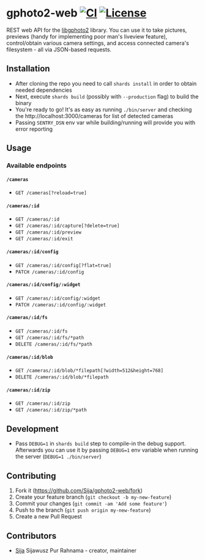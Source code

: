 # gphoto2-web [![CI](https://github.com/Sija/gphoto2-web/actions/workflows/ci.yml/badge.svg)](https://github.com/Sija/gphoto2-web/actions/workflows/ci.yml) [![License](https://img.shields.io/github/license/Sija/gphoto2-web.svg)](https://github.com/Sija/gphoto2-web/blob/master/LICENSE)

REST web API for the [libgphoto2](http://www.gphoto.org/) library. You can use it to take pictures, previews (handy for implementing poor man's liveview feature), control/obtain various camera settings, and access connected camera's filesystem - all via JSON-based requests.

## Installation

- After cloning the repo you need to call `shards install` in order to obtain needed dependencies
- Next, execute `shards build` (possibly with `--production` flag) to build the binary
- You're ready to go! It's as easy as running `./bin/server` and checking the http://localhost:3000/cameras for list of detected cameras
- Passing `SENTRY_DSN` env var while building/running will provide you with error reporting

## Usage

### Available endpoints

#### `/cameras`

- `GET /cameras[?reload=true]`

#### `/cameras/:id`

- `GET /cameras/:id`
- `GET /cameras/:id/capture[?delete=true]`
- `GET /cameras/:id/preview`
- `GET /cameras/:id/exit`

#### `/cameras/:id/config`

- `GET /cameras/:id/config[?flat=true]`
- `PATCH /cameras/:id/config`

#### `/cameras/:id/config/:widget`

- `GET /cameras/:id/config/:widget`
- `PATCH /cameras/:id/config/:widget`

#### `/cameras/:id/fs`

- `GET /cameras/:id/fs`
- `GET /cameras/:id/fs/*path`
- `DELETE /cameras/:id/fs/*path`

#### `/cameras/:id/blob`

- `GET /cameras/:id/blob/*filepath[?width=512&height=768]`
- `DELETE /cameras/:id/blob/*filepath`

#### `/cameras/:id/zip`

- `GET /cameras/:id/zip`
- `GET /cameras/:id/zip/*path`

## Development

- Pass `DEBUG=1` in `shards build` step to compile-in the debug support. Afterwards you can use it by passing `DEBUG=1` env variable when running the server (`DEBUG=1 ./bin/server`)

## Contributing

1. Fork it (<https://github.com/Sija/gphoto2-web/fork>)
2. Create your feature branch (`git checkout -b my-new-feature`)
3. Commit your changes (`git commit -am 'Add some feature'`)
4. Push to the branch (`git push origin my-new-feature`)
5. Create a new Pull Request

## Contributors

- [Sija](https://github.com/Sija) Sijawusz Pur Rahnama - creator, maintainer
